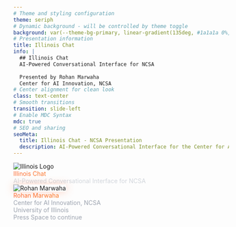 ```yaml
---
# Theme and styling configuration
theme: seriph
# Dynamic background - will be controlled by theme toggle
background: var(--theme-bg-primary, linear-gradient(135deg, #1a1a1a 0%, #2d2d2d 100%))
# Presentation information
title: Illinois Chat
info: |
  ## Illinois Chat
  AI-Powered Conversational Interface for NCSA
  
  Presented by Rohan Marwaha
  Center for AI Innovation, NCSA
# Center alignment for clean look
class: text-center
# Smooth transitions
transition: slide-left
# Enable MDC Syntax
mdc: true
# SEO and sharing
seoMeta:
  title: Illinois Chat - NCSA Presentation
  description: AI-Powered Conversational Interface for the Center for AI Innovation
---
```


<!-- Theme Toggle Component -->
<ThemeToggle />

<div class="flex flex-col items-center justify-center h-full">
  <!-- Illinois Chat Logo Container -->
  <div class="flex items-center justify-center mb-12">
    <!-- I Logo -->
    <img 
      src="/images/logo_illinois.png" 
      alt="Illinois Logo" 
      class="h-24 w-auto mr-4"
    />
    <!-- Illinois Chat Text -->
    <div class="montserrat-heading text-6xl md:text-7xl lg:text-8xl font-bold theme-text-primary">
      Illinois Chat
    </div>
  </div>
  
  <!-- Subtitle -->
  <div class="montserrat-paragraph text-xl md:text-2xl theme-text-secondary mb-16 max-w-4xl leading-relaxed">
    AI-Powered Conversational Interface for NCSA
  </div>
  
  <!-- Presenter Information -->
  <div class="flex items-center gap-6">
    <img 
      src="/images/Rohan Marwaha.jpeg" 
      alt="Rohan Marwaha" 
      class="w-16 h-16 md:w-20 md:h-20 rounded-full border-4 border-orange-500 shadow-lg theme-profile-image"
    />
    <div class="text-left">
      <div class="montserrat-heading text-xl md:text-2xl font-semibold theme-text-primary">
        Rohan Marwaha
      </div>
      <div class="montserrat-paragraph theme-text-muted text-base md:text-lg">
        Center for AI Innovation, NCSA
      </div>
      <div class="montserrat-paragraph theme-text-muted text-sm md:text-base opacity-75">
        University of Illinois
      </div>
    </div>
  </div>
  
  <!-- Navigation hint -->
  <div 
    @click="$slidev.nav.next" 
    class="absolute bottom-8 left-1/2 transform -translate-x-1/2 
           montserrat-paragraph theme-text-muted text-sm md:text-base 
           hover:text-orange-500 transition-colors cursor-pointer
           flex items-center gap-2"
  >
    Press Space to continue
    <carbon:arrow-right class="text-lg" />
  </div>
</div>

<style>
/* Custom styling for the title slide with theme support */
.slidev-page {
  background: var(--theme-bg-primary, linear-gradient(135deg, #1a1a1a 0%, #2d2d2d 100%));
  min-height: 100vh;
  transition: background 0.3s ease-in-out;
}

/* Enhanced logo styling with Illinois colors */
.montserrat-heading {
  background: linear-gradient(135deg, var(--theme-accent-orange, #ff6b35) 0%, #f7931e 50%, var(--theme-accent-orange, #ff6b35) 100%);
  -webkit-background-clip: text;
  -webkit-text-fill-color: transparent;
  background-clip: text;
  text-shadow: none;
}

/* Theme-based text colors */
.theme-text-primary {
  color: var(--theme-text-primary, #ffffff);
  transition: color 0.3s ease-in-out;
}

.theme-text-secondary {
  color: var(--theme-text-secondary, #d1d5db);
  transition: color 0.3s ease-in-out;
}

.theme-text-muted {
  color: var(--theme-text-muted, #9ca3af);
  transition: color 0.3s ease-in-out;
}

/* Profile image with theme-aware border */
.theme-profile-image {
  border-color: var(--theme-accent-orange, #ff6b35) !important;
  transition: border-color 0.3s ease-in-out;
}

/* Responsive adjustments */
@media (max-width: 768px) {
  .montserrat-heading {
    font-size: 2.5rem !important;
  }
}

/* Subtle animation for the profile image */
@keyframes pulse-glow {
  0%, 100% {
    box-shadow: 0 0 20px rgba(255, 107, 53, 0.3);
  }
  50% {
    box-shadow: 0 0 30px rgba(255, 107, 53, 0.5);
  }
}

.theme-profile-image {
  animation: pulse-glow 3s ease-in-out infinite;
}

/* Light theme adjustments */
:root.theme-light .theme-profile-image {
  animation: pulse-glow-light 3s ease-in-out infinite;
}

@keyframes pulse-glow-light {
  0%, 100% {
    box-shadow: 0 0 15px rgba(19, 41, 75, 0.2);
  }
  50% {
    box-shadow: 0 0 25px rgba(19, 41, 75, 0.3);
  }
}
</style>

<!--
First slide: Illinois Chat presentation title with minimalistic, bold design
Features:
- I logo alongside "Illinois Chat" text creating unified branding
- Montserrat heading font for the title
- Clean gradient background
- Presenter information with profile image
- Responsive design with Tailwind classes
- Professional styling with Illinois orange accent colors
--> 